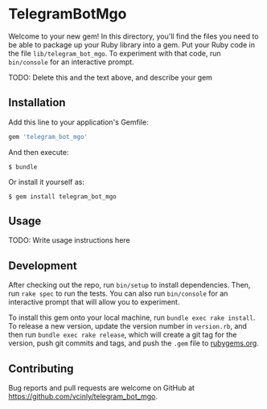 # TelegramBotMgo

Welcome to your new gem! In this directory, you'll find the files you need to be able to package up your Ruby library into a gem. Put your Ruby code in the file `lib/telegram_bot_mgo`. To experiment with that code, run `bin/console` for an interactive prompt.

TODO: Delete this and the text above, and describe your gem

## Installation

Add this line to your application's Gemfile:

```ruby
gem 'telegram_bot_mgo'
```

And then execute:

    $ bundle

Or install it yourself as:

    $ gem install telegram_bot_mgo

## Usage

TODO: Write usage instructions here

## Development

After checking out the repo, run `bin/setup` to install dependencies. Then, run `rake spec` to run the tests. You can also run `bin/console` for an interactive prompt that will allow you to experiment.

To install this gem onto your local machine, run `bundle exec rake install`. To release a new version, update the version number in `version.rb`, and then run `bundle exec rake release`, which will create a git tag for the version, push git commits and tags, and push the `.gem` file to [rubygems.org](https://rubygems.org).

## Contributing

Bug reports and pull requests are welcome on GitHub at https://github.com/vcinly/telegram_bot_mgo.
